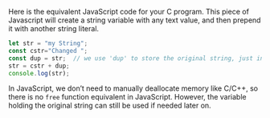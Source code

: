 Here is the equivalent JavaScript code for your C program. This piece of Javascript will create a string variable with any text value, and then prepend it with another string literal.

```javascript
let str = "my String";
const cstr="Changed ";
const dup = str;  // we use 'dup' to store the original string, just in case if needed later.
str = cstr + dup;  
console.log(str);
```
In JavaScript, we don’t need to manually deallocate memory like C/C++, so there is no `free` function equivalent in JavaScript. However, the variable holding the original string can still be used if needed later on.

